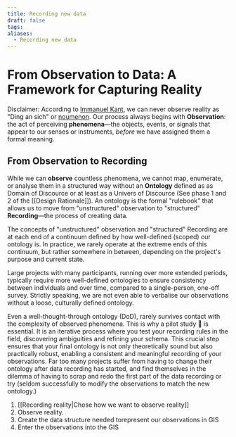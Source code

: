 ```yaml
---
title: Recording new data
draft: false
tags:
aliases:
  - Recording new data
---
```

 
# From Observation to Data: A Framework for Capturing Reality

Disclaimer:
According to [Immanuel Kant](https://da.wikipedia.org/wiki/Immanuel_Kant), we can never observe reality as "Ding an sich" or [noumenon](https://en.wikipedia.org/wiki/Noumenon). Our process always begins with **Observation**: the act of perceiving **phenomena**—the objects, events, or signals that appear to our senses or instruments, _before_ we have assigned them a formal meaning.

## From Observation to Recording
While we can **observe** countless phenomena, we cannot map, enumerate, or analyse them in a structured way without an **Ontology** defined as as Domain of Discource or at least as a Univers of Discource (See phase 1 and 2 of the [[Design Rationale]]). An ontology is the formal "rulebook" that allows us to move from "unstructured" observation to "structured" **Recording**—the process of creating data.

The concepts of "unstructured" observation and "structured" Recording are at each end of a continuum defined by how well-defined (scoped) our ontology is. In practice, we rarely operate at the extreme ends of this continuum, but rather somewhere in between, depending on the project's purpose and current state.

Large projects with many participants, running over more extended periods, typically require more well-defined ontologies to ensure consistency between individuals and over time, compared to a single-person, one-off survey. Strictly speaking, we are not even able to verbalise our observations without a loose, culturally defined ontology.

Even a well-thought-through ontology (DoD), rarely survives contact with the complexity of observed phenomena. This is why a pilot study 🧪 is essential. It is an iterative process where you test your recording rules in the field, discovering ambiguities and refining your schema. This crucial step ensures that your final ontology is not only theoretically sound but also practically robust, enabling a consistent and meaningful recording of your observations. Far too many projects suffer from having to change their ontology after data recording has started, and find themselves in the dilemma of having to scrap and redo the first part of the data recording or try (seldom successfully to modify the observations to match the new ontology.)

1. [[Recording reality|Chose how we want to observe reality]]
2. Observe reality.
3. Create the data structure needed torepresent our observations in GIS
4. Enter the observations into the GIS 
 
